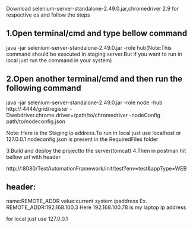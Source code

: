 Download selenium-server-standalone-2.49.0.jar,chromedriver 2.9 for respective os and follow the steps

1.Open terminal/cmd and type bellow command
-------------------------------------------------
java -jar selenium-server-standalone-2.49.0.jar -role hub(Note:This command should be executed in staging server.But if you want to run in local just run the command in your system)

2.Open another terminal/cmd and then run the following command
------------------------------------------------------------------
java -jar selenium-server-standalone-2.49.0.jar -role node -hub http://<ServerIpAddress>:4444/grid/register  -Dwebdriver.chrome.driver=/path/to/chromedriver -nodeConfig path/to/nodeconfig.json

Note: Here <serverIpAddress> is the  Staging ip address.To run in  local just use localhost or 127.0.0.1
nodeconfig.json is present in the RequiredFiles folder

3.Build and deploy the projectto the server(tomcat)
4.Then in postman hit bellow url with header

http://<ServerIPAddress>:8080/TestAutomationFramework/init/test?env=test&appType=WEB

header:
----------
name:REMOTE_ADDR  value:current system ipaddress
Ex. REMOTE_ADDR:192.168.100.3
Here 192.168.100.78 is my laptop ip address

for local just use 127.0.0.1

